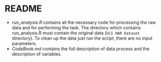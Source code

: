README
=========

- *run_analysis.R* contains all the necessary code for processing the raw data and for performing the task. The directory which contains run_analysis.R must contain the original data (`UCI HAR Dataset` directory). To clean up the data just run the script, there are no input parameters.
- *CodeBook.md* contains the full description of data process and the description of variables.
